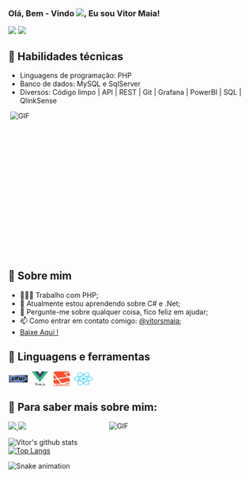 ### Olá, Bem - Vindo <img src="https://media.giphy.com/media/hvRJCLFzcasrR4ia7z/giphy.gif" width="25px">, Eu sou Vitor Maia!

![](https://visitor-badge.glitch.me/badge?page_id=VitorSMaia.VitorSMaia)
![](https://img.shields.io/github/watchers/VitorSMaia/VitorSMaia.svg)

## :triangular_flag_on_post: Habilidades técnicas
- Linguagens de programação: PHP
- Banco de dados: MySQL e SqlServer
- Diversos: Código limpo | API | REST | Git | Grafana | PowerBI | SQL | QlinkSense

 <img align="right" alt="GIF" src="https://github.com/abhisheknaiidu/abhisheknaiidu/blob/master/code.gif?raw=true" width="500" height="320" />
 
 ## :runner: Sobre mim
 
- 👨🏽‍💻 Trabalho com PHP;
- 🌱 Atualmente estou aprendendo sobre C# e .Net;
- 💬 Pergunte-me sobre qualquer coisa, fico feliz em ajudar;
- 📫 Como entrar em contato comigo: [@vitorsmaia](mailto:vito.smaia1@gmail.com);
- <a href="https://tinyurl.com/vitormaia" target="_blank"> Baixe Aqui ! </a>

## :hammer: Linguagens e ferramentas
<div>
 <img align="center" alt="PHP" height="30" width="40" src="https://raw.githubusercontent.com/devicons/devicon/master/icons/php/php-original.svg">
 <img align="center" alt="React" height="30" width="40" src="https://raw.githubusercontent.com/devicons/devicon/master/icons/vuejs/vuejs-original-wordmark.svg">
 <img align="center" alt="React" height="30" width="40" src="https://raw.githubusercontent.com/devicons/devicon/master/icons/laravel/laravel-plain-wordmark.svg">
 <img align="center" alt="React" height="30" width="40" src="https://raw.githubusercontent.com/devicons/devicon/master/icons/react/react-original.svg">
</div>

## 💬 Para saber mais sobre mim:
<div>
<a href="https://discord.com/channels/853324834712584222/853324834712584228" target="_blank">
 <img src="https://img.shields.io/badge/Discord-7289DA?style=for-the-badge&logo=discord&logoColor=white" target="_blank">
</a>

<a href="https://www.linkedin.com/in/vitorsmaia/" target="_blank">
  <img src="https://img.shields.io/badge/-LinkedIn-%230077B5?style=for-the-badge&logo=linkedin&logoColor=white" target="_blank">
</a>
 
<a href="https://github.com/VitorSMaia" target="_blank">
  <img align="right" alt="GIF" width="300" height="300" src="https://cdn.discordapp.com/attachments/883672422589558805/883688393425440829/Webp.net-gifmaker_2.gif" target="_blank">
</a>
</div>

![Vitor's github stats](https://github-readme-stats.vercel.app/api?username=VitorSMaia&count_private=true&show_icons=true&theme=algolia) 
[![Top Langs](https://github-readme-stats.vercel.app/api/top-langs/?username=VitorSMaia&layout=compact)](https://github.com/anuraghazra/github-readme-stats)

![Snake animation](https://github.com/VitorSMaia/vitormaia/blob/output/github-contribution-grid-snake.svg)

